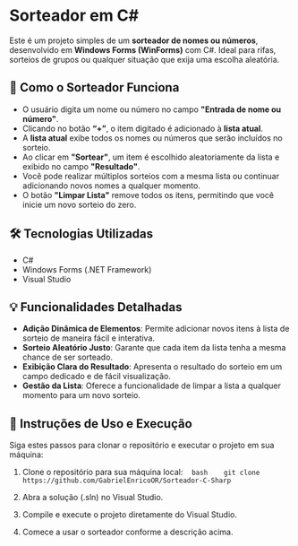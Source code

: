# Sorteador em C#

Este é um projeto simples de um **sorteador de nomes ou números**, desenvolvido em **Windows Forms (WinForms)** com C#. Ideal para rifas, sorteios de grupos ou qualquer situação que exija uma escolha aleatória.


## 🧩 Como o Sorteador Funciona

- O usuário digita um nome ou número no campo **"Entrada de nome ou número"**.
- Clicando no botão **“+”**, o item digitado é adicionado à **lista atual**.
- A **lista atual** exibe todos os nomes ou números que serão incluídos no sorteio.
- Ao clicar em **"Sortear"**, um item é escolhido aleatoriamente da lista e exibido no campo **"Resultado"**.
- Você pode realizar múltiplos sorteios com a mesma lista ou continuar adicionando novos nomes a qualquer momento.
- O botão **"Limpar Lista"** remove todos os itens, permitindo que você inicie um novo sorteio do zero.

## 🛠️ Tecnologias Utilizadas

- C#
- Windows Forms (.NET Framework)
- Visual Studio

## 💡 Funcionalidades Detalhadas

- **Adição Dinâmica de Elementos**: Permite adicionar novos itens à lista de sorteio de maneira fácil e interativa.
- **Sorteio Aleatório Justo**: Garante que cada item da lista tenha a mesma chance de ser sorteado.
- **Exibição Clara do Resultado**: Apresenta o resultado do sorteio em um campo dedicado e de fácil visualização.
- **Gestão da Lista**: Oferece a funcionalidade de limpar a lista a qualquer momento para um novo sorteio.

## 📂 Instruções de Uso e Execução

Siga estes passos para clonar o repositório e executar o projeto em sua máquina:

1. Clone o repositório para sua máquina local:
   ```bash
   git clone https://github.com/GabrielEnricoOR/Sorteador-C-Sharp
   ```
2. Abra a solução (.sln) no Visual Studio.

3. Compile e execute o projeto diretamente do Visual Studio.

4. Comece a usar o sorteador conforme a descrição acima.
